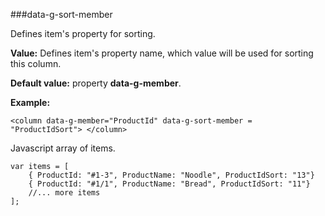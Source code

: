 ﻿###data-g-sort-member

Defines item's property for sorting.
	
**Value:** Defines item's property name, which value will be used for sorting this column.

**Default value:** property **data-g-member**.
	
**Example:**

	<column data-g-member="ProductId" data-g-sort-member = "ProductIdSort"> </column>
Javascript array of items.

	var items = [
        { ProductId: "#1-3", ProductName: "Noodle", ProductIdSort: "13"}
		{ ProductId: "#1/1", ProductName: "Bread", ProductIdSort: "11"}
        //... more items
	];
